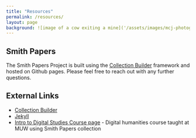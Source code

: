 ```yaml
---
title: "Resources"
permalink: /resources/
layout: page
background: ![image of a cow exiting a mine]('/assets/images/mcj-photograph-EMPS-6-006.jpg')
---
```


## Smith Papers

The Smith Papers Project is built using the [Collection Builder](https://collectionbuilder.github.io/) framework and hosted on Github pages. Please feel free to reach out with any further questions.

## External Links

- [Collection Builder](https://collectionbuilder.github.io/)
- [Jekyll](https://jekyllrb.com/)
- [Intro to Digital Studies Course page](https://github.com/hillaryAHR/LIB-201) - Digital humanities course taught at MUW using Smith Papers collection
